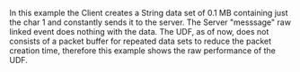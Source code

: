 In this example the Client creates a String data set of 0.1 MB containing just the char 1 and constantly sends it to the server. The Server "messsage" raw linked event does nothing with the data.
The UDF, as of now, does not consists of a packet buffer for repeated data sets to reduce the packet creation time, therefore this example shows the raw performance of the UDF.

